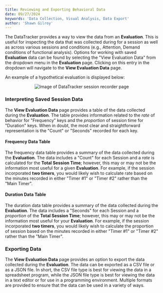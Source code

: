 ```yaml
---
title: Reviewing and Exporting Behavioral Data
date: 09/27/2024
keywords: 'Data Collection, Visual Analysis, Data Export'
author: 'Shawn Gilroy'
---
```


The DataTracker provides a way to view the data from an **Evaluation**. This is useful for inspecting the data that was collected during for a session as well as across various sessions and conditions (e.g., Attention, Demand conditions of functional analysis). Options for working with saved **Evaluation** data can be found by selecting the "View Evaluation Data" from the dropdown menu in the **Evaluation** page. Clicking on this entry in the dropdown will navigate to the **View Evaluation Data** page.

An example of a hypothetical evaluation is displayed below:

<div align="center" width="100%">
    <img src="/docs/evaluation_summary.png" alt="Image of DataTracker session recorder page"/>
</div>

### Interpreting Saved Session Data

The **View Evaluation Data** page provides a table of the data collected during the **Evaluation**. The table provides information related to the _rate_ of behavior for "Frequency" keys and the _proportion_ of session time for "Duration" keys. When in doubt, the most clear and straightforward representation is the "Count" or "Seconds" recorded for each key.

#### Frequency Data Table

The frequency data table provides a summary of the data collected during the **Evaluation**. The data includes a "Count" for each Session and a _rate_ is calculated for the **Total Session Time**; however, this may or may not be the information most useful for a given **Evaluation**. For example, if the session incorporated **two timers**, you would likely wish to calculate rate based on the minutes recorded in either "Timer #1" or "Timer #2" rather than the "Main Timer".

#### Duration Data Table

The duration data table provides a summary of the data collected during the **Evaluation**. The data includes a "Seconds" for each Session and a _proportion_ of the **Total Session Time**; however, this may or may not be the information most useful for your **Evaluation**. For example, if the session incorporated **two timers**, you would likely wish to calculate the proportion of session based on the minutes recorded in either "Timer #1" or "Timer #2" rather than the "Main Timer".

### Exporting Data

The **View Evaluation Data** page provides an option to export the data collected during the **Evaluation**. The data can be exported as a CSV file or as a JSON file. In short, the CSV file type is best for viewing the data in a spreadsheet program, while the JSON file type is best for viewing the data in a text editor or for use in a programming environment. Multiple formats are provided to ensure that the data can be used in a variety of ways.
